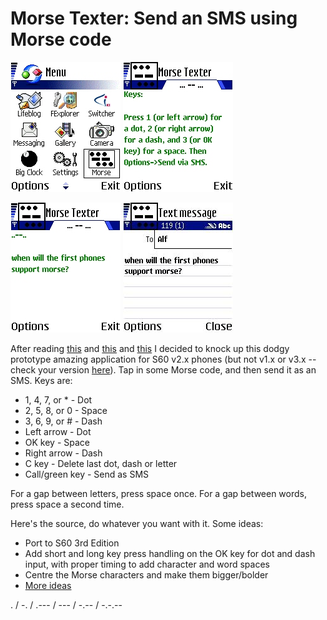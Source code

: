 # Morse Texter: Send an SMS using Morse code

![](images/4715_morsetexter002jpg.jpg) ![](images//4716_morsetexter003jpg.jpg)

![](images//4717_morsetexter004jpg.jpg) ![](images//4718_morsetexter006jpg.jpg)

After reading [this](http://www.russellbeattie.com/notebook/1008476.html) and [this](https://web.archive.org/web/20071013222028/http://muddybranch.thejkgroup.com:80/2005/05/morse_code_trum.html) and [this](http://www.m0tzo.co.uk/2004/01/11/morse-code-software/) I decided to knock up this dodgy prototype amazing application for S60 v2.x phones (but not v1.x or v3.x -- check your version [here](https://en.wikipedia.org/wiki/S60_(software_platform))). Tap in some Morse code, and then send it as an SMS. Keys are:

* 1, 4, 7, or * - Dot
* 2, 5, 8, or 0 - Space
* 3, 6, 9, or # - Dash
* Left arrow - Dot
* OK key - Space
* Right arrow - Dash
* C key - Delete last dot, dash or letter
* Call/green key - Send as SMS

For a gap between letters, press space once. For a gap between words, press space a second time.

Here's the source, do whatever you want with it. Some ideas:

* Port to S60 3rd Edition
* Add short and long key press handling on the OK key for dot and dash input, with proper timing to add character and word spaces
* Centre the Morse characters and make them bigger/bolder
* [More ideas](http://www.m0tzo.co.uk/2004/01/general/morse-code-software/)

. / -. / .--- / --- / -.-- / -.-.--
